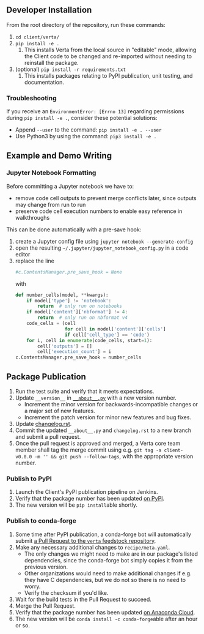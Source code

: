 ## Developer Installation

From the root directory of the repository, run these commands:
1. `cd client/verta/`
1. `pip install -e .`
   1. This installs Verta from the local source in "editable" mode, allowing the Client code to be
      changed and re-imported without needing to reinstall the package.
1. (optional) `pip install -r requirements.txt`
   1. This installs packages relating to PyPI publication, unit testing, and documentation.

### Troubleshooting

If you receive an `EnvironmentError: [Errno 13]` regarding permissions during `pip install -e .`, consider these potential solutions:
- Append `--user` to the command: `pip install -e . --user`
- Use Python3 by using the command: `pip3 install -e .`

## Example and Demo Writing

### Jupyter Notebook Formatting

Before committing a Jupyter notebook we have to:
- remove code cell outputs to prevent merge conflicts later, since outputs may change from run to run
- preserve code cell execution numbers to enable easy reference in walkthroughs

This can be done automatically with a pre-save hook:
1. create a Jupyter config file using `jupyter notebook --generate-config`
1. open the resulting `~/.jupyter/jupyter_notebook_config.py` in a code editor
1. replace the line
   ```python
   #c.ContentsManager.pre_save_hook = None
   ```
   with
   ```python
   def number_cells(model, **kwargs):
       if model['type'] != 'notebook':
           return  # only run on notebooks
       if model['content']['nbformat'] != 4:
           return  # only run on nbformat v4
       code_cells = (cell
                     for cell in model['content']['cells']
                     if cell['cell_type'] == 'code')
       for i, cell in enumerate(code_cells, start=1):
           cell['outputs'] = []
           cell['execution_count'] = i
   c.ContentsManager.pre_save_hook = number_cells
   ```

## Package Publication

1. Run the test suite and verify that it meets expectations.
1. Update `__version__` in [`__about__.py`](https://github.com/VertaAI/modeldb/blob/master/client/verta/verta/__about__.py) with a new version number.
   - Increment the minor version for backwards-incompatible changes or a major set of new features.
   - Increment the patch version for minor new features and bug fixes.
1. Update [changelog.rst](https://github.com/VertaAI/modeldb/blob/master/client/verta/docs/changelog.rst).
1. Commit the updated `__about__.py` and `changelog.rst` to a new branch and submit a pull request.
1. Once the pull request is approved and merged, a Verta core team member shall tag the merge commit using e.g. `git tag -a client-v0.0.0 -m '' && git push --follow-tags`, with the appropriate version number.

### Publish to PyPI

1. Launch the Client's PyPI publication pipeline on Jenkins.
1. Verify that the package number has been updated [on PyPI](https://pypi.org/project/verta/).
1. The new version will be `pip install`able shortly.

### Publish to conda-forge

1. Some time after PyPI publication, a conda-forge bot will automatically submit [a Pull Request to the `verta` feedstock repository](https://github.com/conda-forge/verta-feedstock/pulls).
1. Make any necessary additional changes to `recipe/meta.yaml`.
   - The only changes we might need to make are in our package's listed dependencies, since the conda-forge bot simply copies it from the previous version.
   - Other organizations would need to make additional changes if e.g. they have C dependencies, but we do not so there is no need to worry.
   - Verify the checksum if you'd like.
1. Wait for the build tests in the Pull Request to succeed.
1. Merge the Pull Request.
1. Verify that the package number has been updated [on Anaconda Cloud](https://anaconda.org/conda-forge/verta).
1. The new version will be `conda install -c conda-forge`able after an hour or so.
